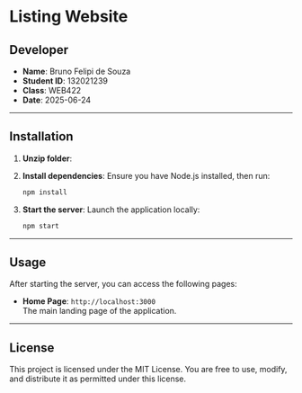 # Listing Website

## Developer

- **Name**: Bruno Felipi de Souza
- **Student ID**: 132021239 
- **Class**: WEB422  
- **Date**: 2025-06-24  

---

## Installation

1. **Unzip folder**:

2. **Install dependencies**:
   Ensure you have Node.js installed, then run:
   ```bash
   npm install
   ```

3. **Start the server**:
   Launch the application locally:
   ```bash
   npm start
   ```

---

## Usage

After starting the server, you can access the following pages:

- **Home Page**: `http://localhost:3000`  
  The main landing page of the application.

---

## License

This project is licensed under the MIT License. You are free to use, modify, and distribute it as permitted under this license.
